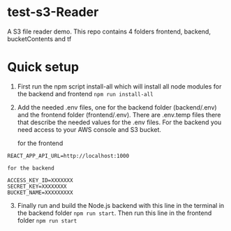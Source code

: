 # test-s3-Reader
A S3 file reader demo. This repo contains 4 folders frontend, backend, bucketContents and tf

# Quick setup

1) First run the npm script install-all which will install all node modules for the backend and frontend
`npm run install-all`

2) Add the needed .env files, one for the backend folder (backend/.env) and the frontend folder (frontend/.env). There are .env.temp files there that describe the needed values for the .env files. For the backend you need access to your AWS console and S3 bucket. 

    for the frontend
````
REACT_APP_API_URL=http://localhost:1000
````

    for the backend
````
ACCESS_KEY_ID=XXXXXXX
SECRET_KEY=XXXXXXXX
BUCKET_NAME=XXXXXXXXX
````

3) Finally run and build the Node.js backend with this line in the terminal in the backend folder `npm run start`. Then run this line in the frontend folder `npm run start`
